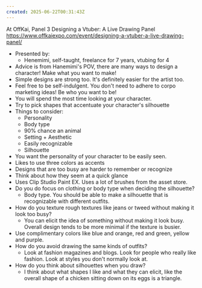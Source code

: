 ```yaml
---
created: 2025-06-22T00:31:43Z
---
```


At OffKai, Panel 3
Designing a Vtuber: A Live Drawing Panel
https://www.offkaiexpo.com/event/designing-a-vtuber-a-live-drawing-panel/

- Presented by:
	- Henemimi, self-taught, freelance for 7 years, vtubing for 4
- Advice is from Hanemimi's POV, there are many ways to design a character! Make what you want to make!
- Simple designs are strong too. It's definitely easier for the artist too.
- Feel free to be self-indulgent. You don't need to adhere to corpo marketing ideas! Be who you want to be!
- You will spend the most time looking at your character.
- Try to pick shapes that accentuate your character's silhouette
- Things to consider:
	- Personality
	- Body type
	- 90% chance an animal
	- Setting + Aesthetic
	- Easily recognizable
	- Silhouette
- You want the personality of your character to be easily seen.
- Likes to use three colors as accents
- Designs that are too busy are harder to remember or recognize
- Think about how they seem at a quick glance
- Uses Clip Studio Paint EX. Uses a lot of brushes from the asset store.
- Do you do focus on clothing or body type when deciding the silhouette?
	- Body type. You should be able to make a silhouette that is recognizable with different outfits.
- How do you texture rough textures like jeans or tweed without making it look too busy?
	- You can elicit the idea of something without making it look busy. Overall design tends to be more minimal if the texture is busier.
- Use complimentary colors like blue and orange, red and green, yellow and purple.
- How do you avoid drawing the same kinds of outfits?
	- Look at fashion magazines and blogs. Look for people who really like fashion. Look at styles you don't normally look at.
- How do you think about silhouettes when you draw?
	- I think about what shapes I like and what they can elicit, like the overall shape of a chicken sitting down on its eggs is a triangle.
